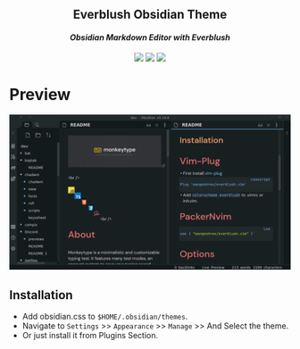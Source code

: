 <h2 align="center">Everblush Obsidian Theme</h2>

<p>
<h4 align="center"> <i>Obsidian Markdown Editor with Everblush</i> </h4>
</p> 

<p align="center"> 
 <img src="https://img.shields.io/github/stars/Everblush/Obsidian?color=e5c76b&labelColor=22292b&style=for-the-badge">
<img src="https://img.shields.io/static/v1?label=license&message=MIT&color=8ccf7e&labelColor=22292b&style=for-the-badge">
<img src="https://img.shields.io/github/forks/Everblush/Obsidian?color=e74c4c&labelColor=1b2224&style=for-the-badge">
</p>

# Preview 
<p align="center"> 
<img src="preview.png" alt="Obsidian"> 
</p>

## Installation
- Add obsidian.css to ```$HOME/.obsidian/themes```.
- Navigate to `Settings` >> `Appearance` >> `Manage` >> And Select the theme. 
- Or just install it from Plugins Section.
